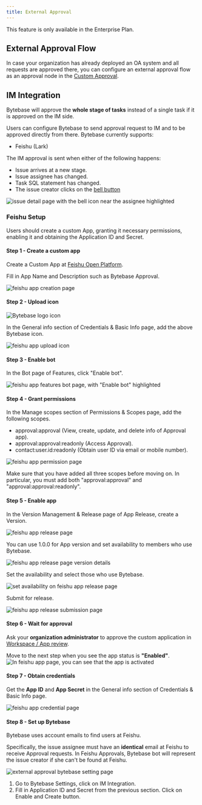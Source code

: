 ```yaml
---
title: External Approval
---
```


<HintBlock type="info">

This feature is only available in the Enterprise Plan.

</HintBlock>

## External Approval Flow

In case your organization has already deployed an OA system and all requests are approved there, you
can configure an external approval flow as an approval node in the [Custom Approval](/docs/administration/custom-approval/#external-approval).

## IM Integration

<HintBlock type="warning">

Bytebase will approve the **whole stage of tasks** instead of a single task if it is approved on the IM side.

</HintBlock>

Users can configure Bytebase to send approval request to IM and to be approved directly from there.
Bytebase currently supports:

- Feishu (Lark)

The IM approval is sent when either of the following happens:

- Issue arrives at a new stage.
- Issue assignee has changed.
- Task SQL statement has changed.
- The issue creator clicks on the [bell button](/docs/change-database/change-workflow/issue-need-attention)

![issue detail page with the bell icon near the assignee highlighted](/content/docs/administration/external-approval/external-approval-im-bell.webp)

### Feishu Setup

Users should create a custom App, granting it necessary permissions, enabling it and obtaining the Application ID and Secret.

#### Step 1 - Create a custom app

Create a Custom App at [Feishu Open Platform](https://open.feishu.cn/app).

Fill in App Name and Description such as Bytebase Approval.

![feishu app creation page](/content/docs/administration/external-approval/external-approval-feishu-create.webp)

#### Step 2 - Upload icon

![Bytebase logo icon](/content/docs/logo-icon.svg)

In the General info section of Credentials & Basic Info page, add the above Bytebase icon.

![feishu app upload icon](/content/docs/administration/external-approval/external-approval-feishu-icon.webp)

#### Step 3 - Enable bot

In the Bot page of Features, click "Enable bot".

![feishu app features bot page, with "Enable bot" highlighted](/content/docs/administration/external-approval/external-approval-feishu-bot.webp)

#### Step 4 - Grant permissions

In the Manage scopes section of Permissions & Scopes page, add the following scopes.

- approval:approval (View, create, update, and delete info of Approval app).
- approval:approval:readonly (Access Approval).
- contact:user.id:readonly (Obtain user ID via email or mobile number).

![feishu app permission page](/content/docs/administration/external-approval/external-approval-feishu-permission.webp)

<HintBlock type="warning">

Make sure that you have added all three scopes before moving on. In particular, you must add both "approval:approval" and "approval:approval:readonly".

</HintBlock>

#### Step 5 - Enable app

In the Version Management & Release page of App Release, create a Version.

![feishu app release page](/content/docs/administration/external-approval/external-approval-feishu-enable-1.webp)

You can use 1.0.0 for App version and set availability to members who use Bytebase.

![feishu app release page version details](/content/docs/administration/external-approval/external-approval-feishu-enable-2.webp)

Set the availability and select those who use Bytebase.

![set availability on feishu app release page ](/content/docs/administration/external-approval/external-approval-feishu-availability.webp)

Submit for release.

![feishu app release submission page](/content/docs/administration/external-approval/external-approval-feishu-enable-3.webp)

#### Step 6 - Wait for approval

Ask your **organization administrator** to approve the custom application in [Workspace / App review](https://feishu.cn/admin/appCenter/audit).

Move to the next step when you see the app status is **"Enabled"**.
![In feishu app page, you can see that the app is activated](/content/docs/administration/external-approval/external-approval-feishu-enable-4.webp)

#### Step 7 - Obtain credentials

Get the **App ID** and **App Secret** in the General info section of Credentials & Basic Info page.

![feishu app credential page](/content/docs/administration/external-approval/external-approval-feishu-credential.webp)

#### Step 8 - Set up Bytebase

<HintBlock type="warning">

Bytebase uses account emails to find users at Feishu.

Specifically, the issue assignee must have an **identical** email at Feishu to receive Approval requests. In Feishu Approvals, Bytebase bot will represent the issue creator if she can't be found at Feishu.

</HintBlock>

![external approval bytebase setting page](/content/docs/administration/external-approval/external-approval-bytebase-setting.webp)

1. Go to Bytebase Settings, click on IM Integration.
1. Fill in Application ID and Secret from the previous section. Click on Enable and Create button.
